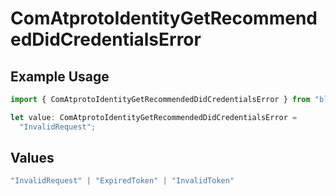 # ComAtprotoIdentityGetRecommendedDidCredentialsError

## Example Usage

```typescript
import { ComAtprotoIdentityGetRecommendedDidCredentialsError } from "bluesky/models/errors";

let value: ComAtprotoIdentityGetRecommendedDidCredentialsError =
  "InvalidRequest";
```

## Values

```typescript
"InvalidRequest" | "ExpiredToken" | "InvalidToken"
```